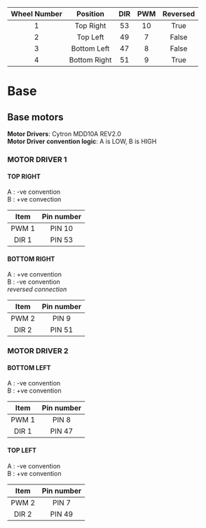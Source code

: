 | Wheel Number | Position | DIR | PWM | Reversed |
| :-----: | :----: | :-----: | :-------: | :----: |
| 1 | Top Right    | 53 | 10 | True |
| 2 | Top Left     | 49 | 7 | False |
| 3 | Bottom Left  | 47 | 8 | False |
| 4 | Bottom Right | 51 | 9 | True |
# Base

## Base motors
**Motor Drivers**: Cytron MDD10A REV2.0<br>
**Motor Driver convention logic**: A is LOW, B is HIGH
### MOTOR DRIVER 1
#### TOP RIGHT
A : -ve convention<br>
B : +ve convection<br>

| Item | Pin number |
| :----: | :----: |
| PWM 1 | PIN 10 |
| DIR 1 | PIN 53 |

#### BOTTOM RIGHT
A : +ve convention<br>
B : -ve convention<br>
*reversed connection*

| Item | Pin number |
| :----: | :----: |
| PWM 2 | PIN 9 |
| DIR 2 | PIN 51 |

### MOTOR DRIVER 2
#### BOTTOM LEFT
A : -ve convention<br>
B : +ve convention<br>

| Item | Pin number |
| :----: | :----: |
| PWM 1 | PIN 8 |
| DIR 1 | PIN 47 |

#### TOP LEFT
A : -ve convention<br>
B : +ve convention<br>

| Item | Pin number |
| :----: | :----: |
| PWM 2 | PIN 7 |
| DIR 2 | PIN 49 |
